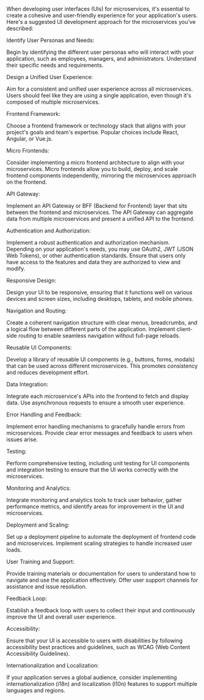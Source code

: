 When developing user interfaces (UIs) for microservices, it's essential to create a cohesive and user-friendly experience for your application's users. Here's a suggested UI development approach for the microservices you've described:

Identify User Personas and Needs:

Begin by identifying the different user personas who will interact with your application, such as employees, managers, and administrators. Understand their specific needs and requirements.

Design a Unified User Experience:

Aim for a consistent and unified user experience across all microservices. Users should feel like they are using a single application, even though it's composed of multiple microservices.

Frontend Framework:

Choose a frontend framework or technology stack that aligns with your project's goals and team's expertise. Popular choices include React, Angular, or Vue.js.

Micro Frontends:

Consider implementing a micro frontend architecture to align with your microservices. Micro frontends allow you to build, deploy, and scale frontend components independently, mirroring the microservices approach on the frontend.

API Gateway:

Implement an API Gateway or BFF (Backend for Frontend) layer that sits between the frontend and microservices. The API Gateway can aggregate data from multiple microservices and present a unified API to the frontend.

Authentication and Authorization:

Implement a robust authentication and authorization mechanism. Depending on your application's needs, you may use OAuth2, JWT (JSON Web Tokens), or other authentication standards. Ensure that users only have access to the features and data they are authorized to view and modify.

Responsive Design:

Design your UI to be responsive, ensuring that it functions well on various devices and screen sizes, including desktops, tablets, and mobile phones.

Navigation and Routing:

Create a coherent navigation structure with clear menus, breadcrumbs, and a logical flow between different parts of the application. Implement client-side routing to enable seamless navigation without full-page reloads.

Reusable UI Components:

Develop a library of reusable UI components (e.g., buttons, forms, modals) that can be used across different microservices. This promotes consistency and reduces development effort.

Data Integration:

Integrate each microservice's APIs into the frontend to fetch and display data. Use asynchronous requests to ensure a smooth user experience.

Error Handling and Feedback:

Implement error handling mechanisms to gracefully handle errors from microservices. Provide clear error messages and feedback to users when issues arise.

Testing:

Perform comprehensive testing, including unit testing for UI components and integration testing to ensure that the UI works correctly with the microservices.

Monitoring and Analytics:

Integrate monitoring and analytics tools to track user behavior, gather performance metrics, and identify areas for improvement in the UI and microservices.

Deployment and Scaling:

Set up a deployment pipeline to automate the deployment of frontend code and microservices. Implement scaling strategies to handle increased user loads.

User Training and Support:

Provide training materials or documentation for users to understand how to navigate and use the application effectively. Offer user support channels for assistance and issue resolution.

Feedback Loop:

Establish a feedback loop with users to collect their input and continuously improve the UI and overall user experience.

Accessibility:

Ensure that your UI is accessible to users with disabilities by following accessibility best practices and guidelines, such as WCAG (Web Content Accessibility Guidelines).

Internationalization and Localization:

If your application serves a global audience, consider implementing internationalization (i18n) and localization (l10n) features to support multiple languages and regions.